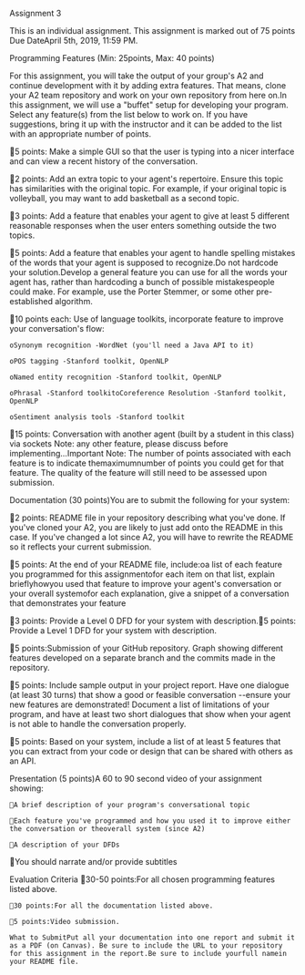 Assignment 3

This is an individual assignment. This assignment is marked out of 75 points Due DateApril 5th, 2019, 11:59 PM.

Programming Features (Min: 25points, Max: 40 points)


For this assignment, you will take the output of your group's A2 and continue development with it by adding extra features. That means, clone your A2 team repository and work on your own repository from here on.In this assignment, we will use a "buffet" setup for developing your program. Select any feature(s) from the list below to work on. If you have suggestions, bring it up with the instructor and it can be added to the list with an appropriate number of points.


5 points: Make a simple GUI so that the user is typing into a nicer interface and can view a recent history of the conversation.


2 points: Add an extra topic to your agent's repertoire. Ensure this topic has similarities with the original topic. For example, if your original topic is volleyball, you may want to add basketball as a second topic.


3 points: Add a feature that enables your agent to give at least 5 different reasonable responses when the user enters something outside the two topics.


5 points: Add a feature that enables your agent to handle spelling mistakes of the words that your agent is supposed to recognize.Do not hardcode your solution.Develop a general feature you can use for all the words your agent has, rather than hardcoding a bunch of possible mistakespeople could make. For example, use the Porter Stemmer, or some other pre-established algorithm.


10 points each: Use of language toolkits, incorporate feature to improve your conversation's flow:

    oSynonym recognition -WordNet (you'll need a Java API to it)
    
    oPOS tagging -Stanford toolkit, OpenNLP
    
    oNamed entity recognition -Stanford toolkit, OpenNLP
    
    oPhrasal -Stanford toolkitoCoreference Resolution -Stanford toolkit, OpenNLP
    
    oSentiment analysis tools -Stanford toolkit
    
    
15 points: Conversation with another agent (built by a student in this class) via sockets
Note: any other feature, please discuss before implementing...Important Note: The number of points associated with each feature is to indicate themaximumnumber of points you could get for that feature. The quality of the feature will still need to be assessed upon submission.

Documentation (30 points)You are to submit the following for your system:


2 points: README file in your repository describing what you've done. If you've cloned your A2, you are likely to just add onto the README in this case. If you've changed a lot since A2, you will have to rewrite the README so it reflects your current submission.


5 points: At the end of your README file, include:oa list of each feature you programmed for this assignmentofor each item on that list, explain brieflyhowyou used that feature to improve your agent's conversation or your overall systemofor each explanation, give a snippet of a conversation that demonstrates your feature


3 points: Provide a Level 0 DFD for your system with description.5 points: Provide a Level 1 DFD for your system with description.


5 points:Submission of your GitHub repository. Graph showing different features developed on a separate branch and the commits made in the repository.


5 points: Include sample output in your project report. Have one dialogue (at least 30 turns) that show a good or feasible conversation --ensure your new features are demonstrated! Document a list of limitations of your program, and have at least two short dialogues that show when your agent is not able to handle the conversation properly.


5 points: Based on your system, include a list of at least 5 features that you can extract from your code or design that can be shared with others as an API.



Presentation (5 points)A 60 to 90 second video of your assignment showing:

    A brief description of your program's conversational topic
    
    Each feature you've programmed and how you used it to improve either the conversation or theoverall system (since A2)
    
    A description of your DFDs
    
You should narrate and/or provide subtitles

Evaluation Criteria
    30-50 points:For all chosen programming features listed above.
    
    30 points:For all the documentation listed above.
    
    5 points:Video submission.
    
    What to SubmitPut all your documentation into one report and submit it as a PDF (on Canvas). Be sure to include the URL to your repository for this assignment in the report.Be sure to include yourfull namein your README file.
